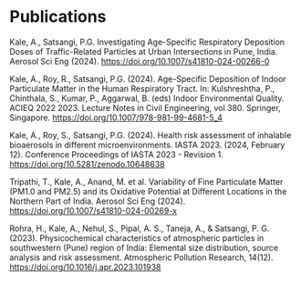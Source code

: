 # Publications
Kale, A., Satsangi, P.G. Investigating Age-Specific Respiratory Deposition Doses of Traffic-Related Particles at Urban Intersections in Pune, India. Aerosol Sci Eng (2024). https://doi.org/10.1007/s41810-024-00266-0

Kale, A., Roy, R., Satsangi, P.G. (2024). Age-Specific Deposition of Indoor Particulate Matter in the Human Respiratory Tract. In: Kulshreshtha, P., Chinthala, S., Kumar, P., Aggarwal, B. (eds) Indoor Environmental Quality. ACIEQ 2022 2023. Lecture Notes in Civil Engineering, vol 380. Springer, Singapore. https://doi.org/10.1007/978-981-99-4681-5_4

Kale, A., Roy, S., Satsangi, P.G. (2024). Health risk assessment of inhalable bioaerosols in different microenvironments. IASTA 2023. (2024, February 12). Conference Proceedings of IASTA 2023 - Revision 1. https://doi.org/10.5281/zenodo.10648638

Tripathi, T., Kale, A., Anand, M. et al. Variability of Fine Particulate Matter (PM1.0 and PM2.5) and its Oxidative Potential at Different Locations in the Northern Part of India. Aerosol Sci Eng (2024). https://doi.org/10.1007/s41810-024-00269-x

Rohra, H., Kale, A., Nehul, S., Pipal, A. S., Taneja, A., & Satsangi, P. G. (2023). Physicochemical characteristics of atmospheric particles in southwestern (Pune) region of India: Elemental size distribution, source analysis and risk assessment. Atmospheric Pollution Research, 14(12). https://doi.org/10.1016/j.apr.2023.101938

